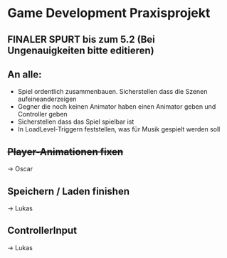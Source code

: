 # Game Development Praxisprojekt

## FINALER SPURT bis zum 5.2 (Bei Ungenauigkeiten bitte editieren)
## An alle: 
- Spiel ordentlich zusammenbauen. Sicherstellen dass die Szenen aufeineanderzeigen
- Gegner die noch keinen Animator haben einen Animator geben und Controller geben
- Sicherstellen dass das Spiel spielbar ist
- In LoadLevel-Triggern feststellen, was für Musik gespielt werden soll

## ~~Player-Animationen fixen~~			
-> Oscar

## Speichern / Laden finishen
-> Lukas

## ControllerInput
-> Lukas
